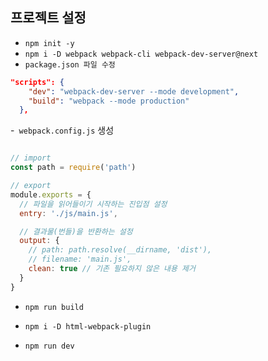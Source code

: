 ## 프로젝트 설정
- `npm init -y`
- `npm i -D webpack webpack-cli webpack-dev-server@next`
- `package.json 파일 수정`

```json
"scripts": {
    "dev": "webpack-dev-server --mode development",
    "build": "webpack --mode production"
  },
```

-` webpack.config.js` 생성

```js

// import
const path = require('path')

// export
module.exports = {
  // 파일을 읽어들이기 시작하는 진입점 설정
  entry: './js/main.js',

  // 결과물(번들)을 반환하는 설정
  output: {
    // path: path.resolve(__dirname, 'dist'),
    // filename: 'main.js',
    clean: true // 기존 필요하지 않은 내용 제거
  }
}

```

- `npm run build`

- `npm i -D html-webpack-plugin`
- `npm run dev`